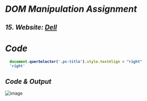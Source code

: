 # _DOM Manipulation Assignment_

## _15. Website: [Dell](https://www.dell.com/en-in/shop/deals/laptop-deals?gacd=10415953-9016-5761040-285981356-0&dgc=ST&gclid=Cj0KCQjwguGYBhDRARIsAHgRm4-XUDMhhVNyHXb3s1gY4ZBzORr_d9Se-buhJwy7asyUe7YdqEA11eEaAt6UEALw_wcB&gclsrc=aw.ds&nclid=BxjBlpBQsX6pjSHh-L8YYSU77EpfXRkG1AGMB5Wbeu386ykspfrPDnfx_DdFau20)_

# _Code_
<b>
  
```javascript
  document.querSelector('.ps-title').style.textAlign = "right"
  'right'
```
</b>

## _Code & Output_
![image](https://user-images.githubusercontent.com/91872149/193264650-75455cba-2fde-49bb-8e6c-241be6dd51cc.png)
